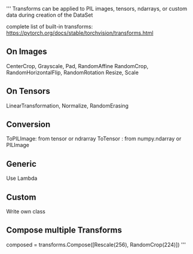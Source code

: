 '''
Transforms can be applied to PIL images, tensors, ndarrays, or custom data
during creation of the DataSet

complete list of built-in transforms: 
https://pytorch.org/docs/stable/torchvision/transforms.html

On Images
---------
CenterCrop, Grayscale, Pad, RandomAffine
RandomCrop, RandomHorizontalFlip, RandomRotation
Resize, Scale

On Tensors
----------
LinearTransformation, Normalize, RandomErasing

Conversion
----------
ToPILImage: from tensor or ndrarray
ToTensor : from numpy.ndarray or PILImage

Generic
-------
Use Lambda 

Custom
------
Write own class

Compose multiple Transforms
---------------------------
composed = transforms.Compose([Rescale(256),
                               RandomCrop(224)])
'''